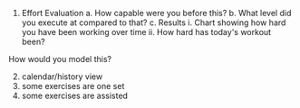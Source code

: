 1. Effort Evaluation
  a. How capable were you before this?
  b. What level did you execute at compared to that?
  c. Results
    i. Chart showing how hard you have been working over time
    ii. How hard has today's workout been?

  How would you model this?

2. calendar/history view
3. some exercises are one set
4. some exercises are assisted